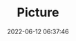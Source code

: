 ---
weight: 1
images:
- /images/edited/22.jpeg
title: Picture
date: 2022-06-12 06:37:46
tags: [luminar neo,work,FE 50mm F1.8,ILCE-7M3,50.0,boat]
---